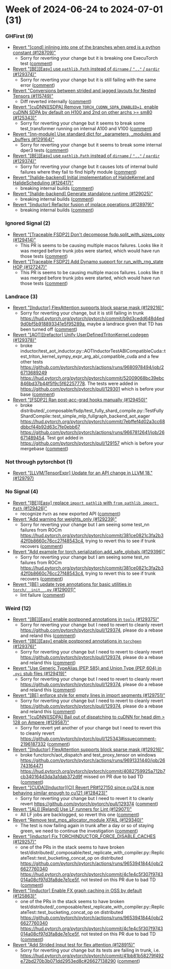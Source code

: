 # Week of 2024-06-24 to 2024-07-01 (31)

### GHFirst (9)

- [Revert "[cond] inlining into one of the branches when pred is a python constant (#128709)"](https://github.com/pytorch/pytorch/commit/dfd55d1714cd3968dfb7a6779c0cc4408ce6b583)
  - Sorry for reverting your change but it is breaking one ExecuTorch test ([comment](https://github.com/pytorch/pytorch/pull/128709#issuecomment-2197806850))
- [Revert "[BE][Easy] use `pathlib.Path` instead of `dirname` / `".."` / `pardir` (#129374)"](https://github.com/pytorch/pytorch/commit/3d962178917ccf0fd006423ade30fd1bed659fa9)
  - Sorry for reverting your change but it is still failing with the same error ([comment](https://github.com/pytorch/pytorch/pull/129374#issuecomment-2197801405))
- [Revert "Conversions between strided and jagged layouts for Nested Tensors (#115749)"](https://github.com/pytorch/pytorch/commit/fa6c0fe3e4eca90bbb44ac4e9383799b4cf95eb0)
  - Diff reverted internally ([comment](https://github.com/pytorch/pytorch/pull/115749#issuecomment-2197790226))
- [Revert "[cuDNN][SDPA] Remove `TORCH_CUDNN_SDPA_ENABLED=1`, enable cuDNN SDPA by default on H100 and 2nd on other archs >= sm80 (#125343)"](https://github.com/pytorch/pytorch/commit/999eec8deab9c54343730fedcfefad8fe2932e6d)
  - Sorry for reverting your change but it seems to break some test_transformer running on internal A100 and V100 ([comment](https://github.com/pytorch/pytorch/pull/125343#issuecomment-2196202003))
- [Revert "[nn-module] Use standard dict for _parameters, _modules and _buffers (#129164)"](https://github.com/pytorch/pytorch/commit/8ba0f6c7c2e5547c6f12e664a85bcbdca442511b)
  - Sorry for reverting your change but it seems to break some internal dper3 tests ([comment](https://github.com/pytorch/pytorch/pull/129164#issuecomment-2195888838))
- [Revert "[BE][Easy] use `pathlib.Path` instead of `dirname` / `".."` / `pardir` (#129374)"](https://github.com/pytorch/pytorch/commit/895316119d7971c4d57f7bfbcee30ebd4eff4ed3)
  - Sorry for reverting your change but it causes lots of internal build failures where they fail to find hipify module ([comment](https://github.com/pytorch/pytorch/pull/129374#issuecomment-2192437052))
- [Revert "[halide-backend] Initial implementation of HalideKernel and HalideScheduling (#126417)"](https://github.com/pytorch/pytorch/commit/1a54bb0f9689eb64d92dd676a7aeb7437e3d4b4d)
  - breaking internal builds ([comment](https://github.com/pytorch/pytorch/pull/126417#issuecomment-2186999121))
- [Revert "[halide-backend] Generate standalone runtime (#129025)"](https://github.com/pytorch/pytorch/commit/063facf352a7fd4812b1e87d4f711a71079c6ad3)
  - breaking internal builds ([comment](https://github.com/pytorch/pytorch/pull/129025#issuecomment-2186995467))
- [Revert "[inductor] Refactor fusion of inplace operations (#128979)"](https://github.com/pytorch/pytorch/commit/7b910285db83c77455ee9b5636e8467bfa117d17)
  - breaking internal builds ([comment](https://github.com/pytorch/pytorch/pull/128979#issuecomment-2186846940))

### Ignored Signal (2)

- [Revert "[Traceable FSDP2] Don't decompose fsdp.split_with_sizes_copy (#129414)"](https://github.com/pytorch/pytorch/commit/45b2931b7edb4fc9a0f330b0784d2a388857cfc3)
  - This PR is seems to be causing multiple macos failures.  Looks like it was merged before trunk jobs were started, which would have run those tests ([comment](https://github.com/pytorch/pytorch/pull/129414#issuecomment-2189479505))
- [Revert "[Traceable FSDP2] Add Dynamo support for run_with_rng_state HOP (#127247)"](https://github.com/pytorch/pytorch/commit/fb40ba6fc2af600a5be6fb8040a0a11df5e60220)
  - This PR is seems to be causing multiple macos failures.  Looks like it was merged before trunk jobs were started, which would have run those tests ([comment](https://github.com/pytorch/pytorch/pull/129414#issuecomment-2189479505))

### Landrace (3)

- [Revert "[Inductor] FlexAttention supports block sparse mask (#129216)"](https://github.com/pytorch/pytorch/commit/c43923a11692f71066c18f2f1e230371aa9a353a)
  - Sorry for reverting your change, but it is still failing in trunk https://hud.pytorch.org/pytorch/pytorch/commit/b9d3cedd648d4ed9d0bf5b918893341e5f95289a, maybe a landrace given that TD has been turned off ([comment](https://github.com/pytorch/pytorch/pull/129216#issuecomment-2196182882))
- [Revert "[AOTI][refactor] Unify UserDefinedTritonKernel.codegen (#129378)"](https://github.com/pytorch/pytorch/commit/f7708ffebb4557383904f2ddefd5f596229e0725)
  - broke inductor/test_aot_inductor.py::AOTInductorTestABICompatibleCuda::test_triton_kernel_sympy_expr_arg_abi_compatible_cuda and a few other tests https://github.com/pytorch/pytorch/actions/runs/9680978494/job/26713689249 https://hud.pytorch.org/pytorch/pytorch/commit/52009068bc39ebc846bd37b44f5f9c5f62257778. The tests were added in https://github.com/pytorch/pytorch/pull/129301 which is before your base ([comment](https://github.com/pytorch/pytorch/pull/129378#issuecomment-2192032697))
- [Revert "[FSDP2] Ran post-acc-grad hooks manually (#129450)"](https://github.com/pytorch/pytorch/commit/52341c28e817ee6bc36b529823f8248ba395d5bb)
  - broke distributed/_composable/fsdp/test_fully_shard_compile.py::TestFullyShardCompile::test_simple_mlp_fullgraph_backend_aot_eager https://hud.pytorch.org/pytorch/pytorch/commit/7ebffef4d02a3cc68dbbcf44b92d63c7fe0ebb67 https://github.com/pytorch/pytorch/actions/runs/9667812641/job/26671489454.  Test got added in https://github.com/pytorch/pytorch/pull/129157 which is before your mergebase ([comment](https://github.com/pytorch/pytorch/pull/129450#issuecomment-2190174363))

### Not through pytorchbot (1)

- [Revert "[LLVM/TensorExpr] Update for an API change in LLVM 18." (#129797)](https://github.com/pytorch/pytorch/commit/89696db4b05759bf0db271bd0c256b42b31df9b5)

### No Signal (4)

- [Revert "[BE][Easy] replace `import pathlib` with `from pathlib import Path` (#129426)"](https://github.com/pytorch/pytorch/commit/2effbcfcd8a3dc63e803d6729fb3e4f750841dff)
  - recognize `Path` as new exported API ([comment](https://github.com/pytorch/pytorch/pull/129426#issuecomment-2198371625))
- [Revert "Add warning for weights_only (#129239)"](https://github.com/pytorch/pytorch/commit/b1f486aff9f3ae2f0cec557fe2ce5005e1a192bb)
  - Sorry for reverting your change but I am seeing some test_nn failures from ROCm https://hud.pytorch.org/pytorch/pytorch/commit/381ce0821c3fa2b342f0b8660c76cc27f48543c4, trying to revert this to see if trunk recovers ([comment](https://github.com/pytorch/pytorch/pull/129239#issuecomment-2189812903))
- [Revert "Add example for torch.serialization.add_safe_globals (#129396)"](https://github.com/pytorch/pytorch/commit/7cf454ec52e2ee431faa365a2998720047bc970a)
  - Sorry for reverting your change but I am seeing some test_nn failures from ROCm https://hud.pytorch.org/pytorch/pytorch/commit/381ce0821c3fa2b342f0b8660c76cc27f48543c4, trying to revert this to see if trunk recovers ([comment](https://github.com/pytorch/pytorch/pull/129239#issuecomment-2189812903))
- [Revert "[BE] update type annotations for basic utilities in `torch/__init__.py` (#129001)"](https://github.com/pytorch/pytorch/commit/cb4919344a62325cf7c33d703d041a048118659b)
  - lint failure ([comment](https://github.com/pytorch/pytorch/pull/129001#issuecomment-2186944549))

### Weird (12)

- [Revert "[BE][Easy] enable postponed annotations in `tools` (#129375)"](https://github.com/pytorch/pytorch/commit/a32ce5ce344b384ad4c6642895835c10ae7872c8)
  - Sorry for reverting your change but I need to revert to cleanly revert https://github.com/pytorch/pytorch/pull/129374, please do a rebase and reland this ([comment](https://github.com/pytorch/pytorch/pull/129375#issuecomment-2197800541))
- [Revert "[BE][Easy] enable postponed annotations in `torchgen` (#129376)"](https://github.com/pytorch/pytorch/commit/6063bb9d45bcc1439f00f7c6fffa3975f9b35606)
  - Sorry for reverting your change but I need to revert to cleanly revert https://github.com/pytorch/pytorch/pull/129374, please do a rebase and reland this ([comment](https://github.com/pytorch/pytorch/pull/129375#issuecomment-2197800541))
- [Revert "Use Generic TypeAlias (PEP 585) and Union Type (PEP 604) in `.pyi` stub files (#129419)"](https://github.com/pytorch/pytorch/commit/83caf4960f36d50032a6945fc2124a76af086ce0)
  - Sorry for reverting your change but I need to revert to cleanly revert https://github.com/pytorch/pytorch/pull/129374, please do a rebase and reland this ([comment](https://github.com/pytorch/pytorch/pull/129375#issuecomment-2197800541))
- [Revert "[BE] enforce style for empty lines in import segments (#129751)"](https://github.com/pytorch/pytorch/commit/00d7bba2fa8c1f68f06c4f07c1b0875c11afb439)
  - Sorry for reverting your change but I need to revert to cleanly revert https://github.com/pytorch/pytorch/pull/129374, please do a rebase and reland this ([comment](https://github.com/pytorch/pytorch/pull/129751#issuecomment-2197799814))
- [Revert "[cuDNN][SDPA] Bail out of dispatching to cuDNN for head dim > 128 on Ampere (#129587)"](https://github.com/pytorch/pytorch/commit/d21993bbb8b9ed1a534a594601fb6065c1d116ec)
  - Sorry for revert yet another of your change but I need to revert this to cleanly revert https://github.com/pytorch/pytorch/pull/125343#issuecomment-2196187332 ([comment](https://github.com/pytorch/pytorch/pull/129587#issuecomment-2196198756))
- [Revert "[Inductor] FlexAttention supports block sparse mask (#129216)"](https://github.com/pytorch/pytorch/commit/5ceba6a3cbd817922af0363f6ba39a85ab58e309)
  - broke functorch/aot_dispatch and test_proxy_tensor on windows https://github.com/pytorch/pytorch/actions/runs/9691331440/job/26743164471 https://hud.pytorch.org/pytorch/pytorch/commit/4082759925a712b7cb340164d3da3a1dab372d9f missed on PR due to bad TD ([comment](https://github.com/pytorch/pytorch/pull/129216#issuecomment-2195087274))
- [Revert "[CUDA][Inductor][CI] Revert PR#127150 since cu124 is now behaving similar enough to cu121 (#128423)"](https://github.com/pytorch/pytorch/commit/e9aefad641f24072f36badf4b221ebca3f222966)
  - Sorry for reverting your change but I need to revert it to cleanly revert https://github.com/pytorch/pytorch/pull/129374 ([comment](https://github.com/pytorch/pytorch/pull/128423#issuecomment-2192423840))
- [Revert "[ALI] [Reland] Use LF runners for Lint (#129071)"](https://github.com/pytorch/pytorch/commit/211f38e74207ab9070a78b8d699f0e3967249eca)
  - All LF jobs are backlogged, so revert this one ([comment](https://github.com/pytorch/pytorch/pull/129071#issuecomment-2191676677))
- [Revert "Remove test_mps_allocator_module XFAIL (#129340)"](https://github.com/pytorch/pytorch/commit/b045878f81d797044a1e9af5bf2caf3f0b2e704c)
  - The test is now failing again in trunk after a day or so of staying green, we need to continue the investigation ([comment](https://github.com/pytorch/pytorch/pull/129340#issuecomment-2189701706))
- [Revert "[inductor] Fix TORCHINDUCTOR_FORCE_DISABLE_CACHES (#129257)"](https://github.com/pytorch/pytorch/commit/ad76da6c16c5dc465e8aac8d913532251db7b400)
  - one of the PRs in the stack seems to have broken test/distributed/_composable/test_replicate_with_compiler.py::ReplicateTest::test_bucketing_concat_op on distributed https://github.com/pytorch/pytorch/actions/runs/9653941844/job/26627760340 https://hud.pytorch.org/pytorch/pytorch/commit/4c1e4c5f307f9743014a08cf97d3fa8de7e1ce5f, not tested on this PR due to bad TD ([comment](https://github.com/pytorch/pytorch/pull/129257#issuecomment-2189444171))
- [Revert "[inductor] Enable FX graph caching in OSS by default (#125863)"](https://github.com/pytorch/pytorch/commit/b38f6d4cd23fd3433361b9b06cb46726be9b658c)
  - one of the PRs in the stack seems to have broken test/distributed/_composable/test_replicate_with_compiler.py::ReplicateTest::test_bucketing_concat_op on distributed https://github.com/pytorch/pytorch/actions/runs/9653941844/job/26627760340 https://hud.pytorch.org/pytorch/pytorch/commit/4c1e4c5f307f9743014a08cf97d3fa8de7e1ce5f, not tested on this PR due to bad TD ([comment](https://github.com/pytorch/pytorch/pull/129257#issuecomment-2189444171))
- [Revert "Add Strided Input test for flex attention (#128915)"](https://github.com/pytorch/pytorch/commit/c012013aa6c1dc84b1f566dadfce3d7c5217b860)
  - Sorry for reverting your change but its tests are failing in trunk, i.e. https://hud.pytorch.org/pytorch/pytorch/commit/41bb81b58279f492e72bd270b3b071dd2953ed8c#26627138290 ([comment](https://github.com/pytorch/pytorch/pull/128915#issuecomment-2187695317))
